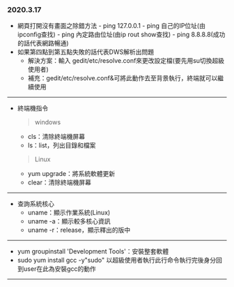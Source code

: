 ### 2020.3.17
 * 網頁打開沒有畫面之除錯方法
       - ping 127.0.0.1
       - ping 自己的IP位址(由ipconfig查找)
       - ping 內定路由位址(由ip rout show查找)
       - ping 8.8.8.8(成功的話代表網路暢通)
 * 如果第四點到第五點失敗的話代表DWS解析出問題
      - 解決方案：輸入 gedit/etc/resolve.conf來更改設定檔(要先用su切換超級使用者)
      - 補充：gedit/etc/resolve.conf&可將此動作去至背景執行，終端就可以繼續使用
  *****************************************************************************
  * 終端機指令
    > windows
      - cls：清除終端機屏幕
      - ls：list，列出目錄和檔案
    > Linux
      - yum upgrade：將系統軟體更新
      - clear：清除終端機屏幕
  *****************************************************************************
  * 查詢系統核心 
    - uname：顯示作業系統(Linux)
    - uname -a：顯示較多核心資訊
    - uname -r：release，顯示釋出的版中
  ******************************************************************************
  * yum groupinstall 'Development Tools'：安裝整套軟體
  * sudo yum install gcc -y"sudo" 以超級使用者執行此行命令執行完後身分回到user在此為安裝gcc的動作
  *******************************************************************************
